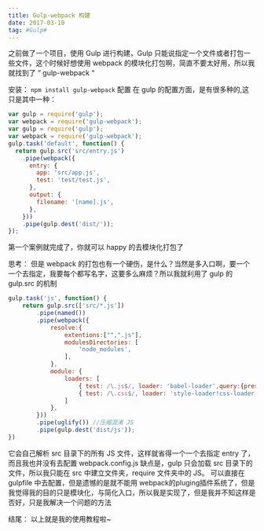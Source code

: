 ```yaml
---
title: Gulp-webpack 构建
date: 2017-03-10
tag: #Gulp#
---
```


之前做了一个项目，使用 Gulp 进行构建，Gulp 只能说指定一个文件或者打包一些文件，这个时候好想使用 webpack 的模块化打包啊，简直不要太好用，所以我就找到了 “ gulp-webpack “

安装：
```npm install gulp-webpack```
配置
在 gulp 的配置方面，是有很多种的,这只是其中一种：
```javascript
var gulp = require('gulp');
var webpack = require('gulp-webpack');
var gulp = require('gulp');
var webpack = require('gulp-webpack');
gulp.task('default', function() {
  return gulp.src('src/entry.js')
    .pipe(webpack({
      entry: {
        app: 'src/app.js',
        test: 'test/test.js',
      },
      output: {
        filename: '[name].js',
      },
    }))
    .pipe(gulp.dest('dist/'));
});
```
第一个案例就完成了，你就可以 happy 的去模块化打包了

思考：
但是 webpack 的打包也有一个硬伤，是什么？当然是多入口啊，要一个一个去指定，我要每个都写名字，这要多么麻烦？所以我就利用了 gulp 的 gulp.src 的机制

```javascript
gulp.task('js', function() {
    return gulp.src(['src/*.js'])
        .pipe(named())
        .pipe(webpack({
            resolve:{
                extentions:["",".js"],
                modulesDirectories: [
                    'node_modules',
                ],
            },
            module: {
                loaders: [
                    { test: /\.js$/, loader: 'babel-loader',query:{presets:['es2015']}},
                    { test: /\.css$/, loader: 'style-loader!css-loader' }
                ]
            },
        }))
        .pipe(uglify()) //压缩混淆 JS
        .pipe(gulp.dest('dist/js'));
})
```
它会自己解析 src 目录下的所有 JS 文件，这样就省得一个一个去指定 entry 了，而且我也并没有去配置 webpack.config.js
缺点是，gulp 只会加载 src 目录下的文件，所以我只能在 src 中建立文件夹，require 文件夹中的 JS。
可以直接在 gulpfile 中去配置，但是遗憾的是就不能用 webpack的pluging插件系统了，但是我觉得我的目的只是模块化，与简化入口，所以我是实现了，但是我并不知这样是否好，只是我解决一个问题的方法

结尾：
以上就是我的使用教程啦~
